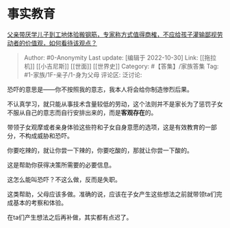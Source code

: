 # 事实教育
[父亲带厌学儿子到工地体验搬钢筋，专家称方式值得商榷，不应给孩子灌输鄙视劳动者的价值观，如何看待该观点？](https://www.zhihu.com/question/558327071/answer/2725170054)

> Author: #0-Anonymity
> Last update: [编辑于 2022-10-30]
> Link: [[拖拉机]] [[小吉尼斯]] [[世面]] [[世界史]]
> Category: #【答集】/家族答集
> Tag: #1-家族/1F-亲子/1-身为父母
> 评论区:
> 泛讨论:

恐吓的意思是——你不按照我的意志，我本人将会给你制造惨烈后果。

不认真学习，就只能从事技术含量较低的劳动，这个法则并不是家长为了惩罚子女不服从自己的意志而自行安排出来的，而是**客观存在**的。

带领子女观摩或者亲身体验这些符和子女自身意愿的选项，这是有效教育的一部分，不构成威胁和恐吓。

你要吃辣的，就让你尝一下辣的，你要吃酸的，那就让你尝一下酸的。

这是帮助你获得决策所需要的必要信息。

这怎么能叫恐吓？不这么做，反而是失职。

这类帮助，父母应该多做。准确的说，应该在子女产生这些想法之前就带领ta们完成基本的考察和体验。

在ta们产生想法之后再补做，其实都有点迟了。
